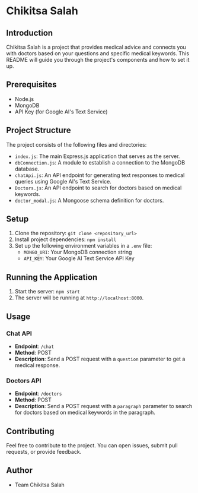# Chikitsa Salah

## Introduction

Chikitsa Salah is a project that provides medical advice and connects you with doctors based on your questions and specific medical keywords. This README will guide you through the project's components and how to set it up.

## Prerequisites

- Node.js
- MongoDB
- API Key (for Google AI's Text Service)

## Project Structure

The project consists of the following files and directories:

- `index.js`: The main Express.js application that serves as the server.
- `dbConnection.js`: A module to establish a connection to the MongoDB database.
- `chatApi.js`: An API endpoint for generating text responses to medical queries using Google AI's Text Service.
- `Doctors.js`: An API endpoint to search for doctors based on medical keywords.
- `doctor_modal.js`: A Mongoose schema definition for doctors.

## Setup

1. Clone the repository: `git clone <repository_url>`
2. Install project dependencies: `npm install`
3. Set up the following environment variables in a `.env` file:
   - `MONGO_URI`: Your MongoDB connection string
   - `API_KEY`: Your Google AI Text Service API Key

## Running the Application

1. Start the server: `npm start`
2. The server will be running at `http://localhost:8000`.

## Usage

### Chat API

- **Endpoint**: `/chat`
- **Method**: POST
- **Description**: Send a POST request with a `question` parameter to get a medical response.

### Doctors API

- **Endpoint**: `/doctors`
- **Method**: POST
- **Description**: Send a POST request with a `paragraph` parameter to search for doctors based on medical keywords in the paragraph.

## Contributing

Feel free to contribute to the project. You can open issues, submit pull requests, or provide feedback.

## Author

- Team Chikitsa Salah